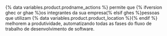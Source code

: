 {% data variables.product.prodname_actions %} permite que {% ifversion ghec or ghae %}os integrantes da sua empresa{% elsif ghes %}pessoas que utilizam {% data variables.product.product_location %}{% endif %} melhorem a produtividade, automatizando todas as fases do fluxo de trabalho de desenvolvimento de software.

